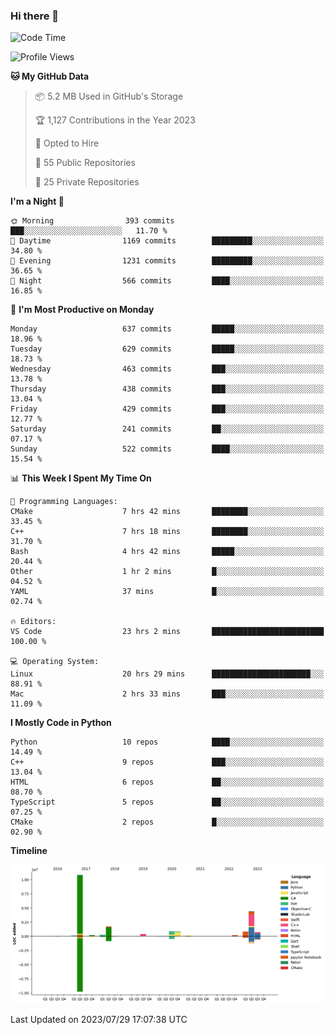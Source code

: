 ### Hi there 👋

<!--START_SECTION:waka-->
![Code Time](http://img.shields.io/badge/Code%20Time-61%20hrs%2030%20mins-blue)

![Profile Views](http://img.shields.io/badge/Profile%20Views-320-blue)

**🐱 My GitHub Data** 

> 📦 5.2 MB Used in GitHub's Storage 
 > 
> 🏆 1,127 Contributions in the Year 2023
 > 
> 💼 Opted to Hire
 > 
> 📜 55 Public Repositories 
 > 
> 🔑 25 Private Repositories 
 > 
**I'm a Night 🦉** 

```text
🌞 Morning                393 commits         ███░░░░░░░░░░░░░░░░░░░░░░   11.70 % 
🌆 Daytime                1169 commits        █████████░░░░░░░░░░░░░░░░   34.80 % 
🌃 Evening                1231 commits        █████████░░░░░░░░░░░░░░░░   36.65 % 
🌙 Night                  566 commits         ████░░░░░░░░░░░░░░░░░░░░░   16.85 % 
```
📅 **I'm Most Productive on Monday** 

```text
Monday                   637 commits         █████░░░░░░░░░░░░░░░░░░░░   18.96 % 
Tuesday                  629 commits         █████░░░░░░░░░░░░░░░░░░░░   18.73 % 
Wednesday                463 commits         ███░░░░░░░░░░░░░░░░░░░░░░   13.78 % 
Thursday                 438 commits         ███░░░░░░░░░░░░░░░░░░░░░░   13.04 % 
Friday                   429 commits         ███░░░░░░░░░░░░░░░░░░░░░░   12.77 % 
Saturday                 241 commits         ██░░░░░░░░░░░░░░░░░░░░░░░   07.17 % 
Sunday                   522 commits         ████░░░░░░░░░░░░░░░░░░░░░   15.54 % 
```


📊 **This Week I Spent My Time On** 

```text
💬 Programming Languages: 
CMake                    7 hrs 42 mins       ████████░░░░░░░░░░░░░░░░░   33.45 % 
C++                      7 hrs 18 mins       ████████░░░░░░░░░░░░░░░░░   31.70 % 
Bash                     4 hrs 42 mins       █████░░░░░░░░░░░░░░░░░░░░   20.44 % 
Other                    1 hr 2 mins         █░░░░░░░░░░░░░░░░░░░░░░░░   04.52 % 
YAML                     37 mins             █░░░░░░░░░░░░░░░░░░░░░░░░   02.74 % 

🔥 Editors: 
VS Code                  23 hrs 2 mins       █████████████████████████   100.00 % 

💻 Operating System: 
Linux                    20 hrs 29 mins      ██████████████████████░░░   88.91 % 
Mac                      2 hrs 33 mins       ███░░░░░░░░░░░░░░░░░░░░░░   11.09 % 
```

**I Mostly Code in Python** 

```text
Python                   10 repos            ████░░░░░░░░░░░░░░░░░░░░░   14.49 % 
C++                      9 repos             ███░░░░░░░░░░░░░░░░░░░░░░   13.04 % 
HTML                     6 repos             ██░░░░░░░░░░░░░░░░░░░░░░░   08.70 % 
TypeScript               5 repos             ██░░░░░░░░░░░░░░░░░░░░░░░   07.25 % 
CMake                    2 repos             █░░░░░░░░░░░░░░░░░░░░░░░░   02.90 % 
```



**Timeline**

![Lines of Code chart](https://raw.githubusercontent.com/SwimingKim/SwimingKim/main/assets/bar_graph.png)


 Last Updated on 2023/07/29 17:07:38 UTC
<!--END_SECTION:waka-->

<!-- ![SwimingKim's GitHub stats](https://github-readme-stats.vercel.app/api?username=swimingkim&show_icons=true&theme=default&count_private=true&rank_icon=github&card_width=495)

![Top Langs](https://github-readme-stats.vercel.app/api/top-langs/?username=swimingkim&layout=compact&langs_count=10&card_width=495)

[![SwimingKim's wakatime stats](https://github-readme-stats.vercel.app/api/wakatime?username=swimingkim)](https://github.com/anuraghazra/github-readme-stats) -->

<!--
**SwimingKim/SwimingKim** is a ✨ _special_ ✨ repository because its `README.md` (this file) appears on your GitHub profile.

Here are some ideas to get you started:

- 🔭 I’m currently working on ...
- 🌱 I’m currently learning ...
- 👯 I’m looking to collaborate on ...
- 🤔 I’m looking for help with ...
- 💬 Ask me about ...
- 📫 How to reach me: ...
- 😄 Pronouns: ...
- ⚡ Fun fact: ...
-->
